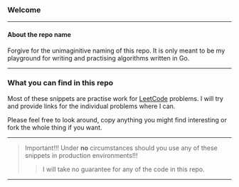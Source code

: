 ### Welcome

---

#### About the repo name
Forgive for the unimaginitive naming of this repo. It is only meant to be my playground for writing and practising algorithms written in Go.

---

### What you can find in this repo
Most of these snippets are practise work for [LeetCode](https://leetcode.com) problems.
I will try and provide links for the individual problems where I can.


Please feel free to look around, copy anything you might find interesting or fork the whole thing if you want. 

---

> Important!!!
> Under **no** circumstances should you use any of these snippets in production environments!!!
>> I will take no guarantee for any of the code in this repo.

---

